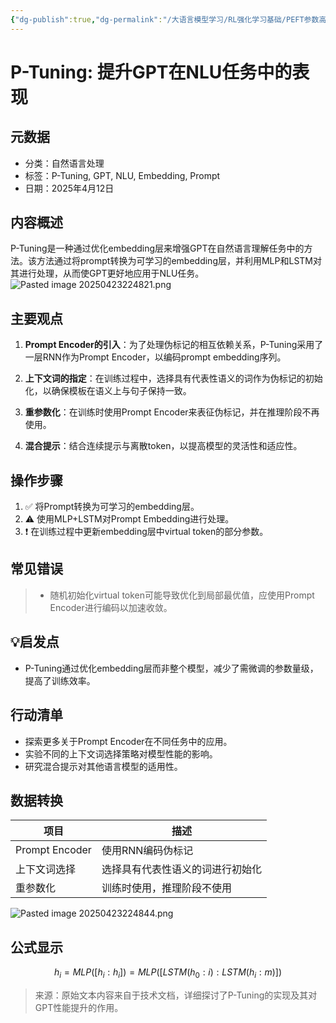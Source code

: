 ```yaml
---
{"dg-publish":true,"dg-permalink":"/大语言模型学习/RL强化学习基础/PEFT参数高效微调/P-Tuning","dg-home":false,"dg-description":"在此输入笔记的描述","dg-hide":false,"dg-hide-title":false,"dg-show-backlinks":true,"dg-show-local-graph":true,"dg-show-inline-title":true,"dg-pinned":false,"dg-passphrase":"在此输入访问密码","dg-enable-mathjax":false,"dg-enable-mermaid":false,"dg-enable-uml":false,"dg-note-icon":0,"dg-enable-dataview":false,"tags":["NLP"],"permalink":"/大语言模型学习/RL强化学习基础/PEFT参数高效微调/P-Tuning/","dgShowBacklinks":true,"dgShowLocalGraph":true,"dgShowInlineTitle":true,"dgPassFrontmatter":true,"noteIcon":0,"created":"2025-04-23T22:46:52.009+08:00","updated":"2025-04-23T22:48:46.642+08:00"}
---
```




# P-Tuning: 提升GPT在NLU任务中的表现

## 元数据
- 分类：自然语言处理
- 标签：P-Tuning, GPT, NLU, Embedding, Prompt
- 日期：2025年4月12日


## 内容概述
P-Tuning是一种通过优化embedding层来增强GPT在自然语言理解任务中的方法。该方法通过将prompt转换为可学习的embedding层，并利用MLP和LSTM对其进行处理，从而使GPT更好地应用于NLU任务。
![Pasted image 20250423224821.png](/img/user/%E9%99%84%E4%BB%B6/Pasted%20image%2020250423224821.png)


## 主要观点
1. **Prompt Encoder的引入**：为了处理伪标记的相互依赖关系，P-Tuning采用了一层RNN作为Prompt Encoder，以编码prompt embedding序列。
   
2. **上下文词的指定**：在训练过程中，选择具有代表性语义的词作为伪标记的初始化，以确保模板在语义上与句子保持一致。

3. **重参数化**：在训练时使用Prompt Encoder来表征伪标记，并在推理阶段不再使用。

4. **混合提示**：结合连续提示与离散token，以提高模型的灵活性和适应性。


## 操作步骤
1. ✅ 将Prompt转换为可学习的embedding层。
2. ⚠ 使用MLP+LSTM对Prompt Embedding进行处理。
3. ❗ 在训练过程中更新embedding层中virtual token的部分参数。


## 常见错误
> - 随机初始化virtual token可能导致优化到局部最优值，应使用Prompt Encoder进行编码以加速收敛。


## 💡启发点
- P-Tuning通过优化embedding层而非整个模型，减少了需微调的参数量级，提高了训练效率。


## 行动清单
- 探索更多关于Prompt Encoder在不同任务中的应用。
- 实验不同的上下文词选择策略对模型性能的影响。
- 研究混合提示对其他语言模型的适用性。


## 数据转换
| 项目           | 描述                             |
|----------------|----------------------------------|
| Prompt Encoder | 使用RNN编码伪标记                |
| 上下文词选择   | 选择具有代表性语义的词进行初始化 |
| 重参数化       | 训练时使用，推理阶段不使用       |

![Pasted image 20250423224844.png](/img/user/%E9%99%84%E4%BB%B6/Pasted%20image%2020250423224844.png)


## 公式显示
$$ h_i = MLP([h_i : h_i]) = MLP([LSTM(h_0 : i) : LSTM(h_i : m)]) $$

> 来源：原始文本内容来自于技术文档，详细探讨了P-Tuning的实现及其对GPT性能提升的作用。

